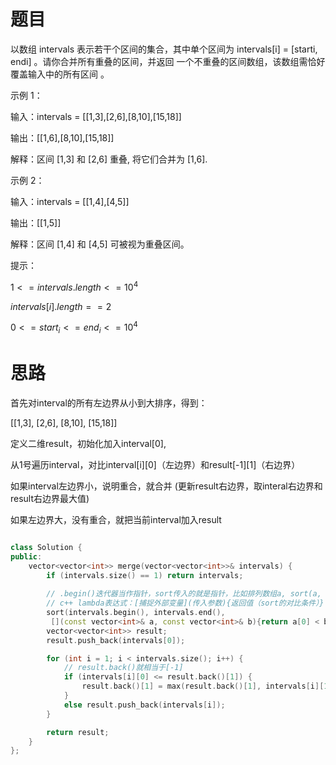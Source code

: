# 题目
以数组 intervals 表示若干个区间的集合，其中单个区间为 intervals[i] = [starti, endi] 。请你合并所有重叠的区间，并返回 一个不重叠的区间数组，该数组需恰好覆盖输入中的所有区间 。

示例 1：

输入：intervals = [[1,3],[2,6],[8,10],[15,18]]

输出：[[1,6],[8,10],[15,18]]

解释：区间 [1,3] 和 [2,6] 重叠, 将它们合并为 [1,6].

示例 2：

输入：intervals = [[1,4],[4,5]]

输出：[[1,5]]

解释：区间 [1,4] 和 [4,5] 可被视为重叠区间。

提示：

$1 <= intervals.length <= 10^4$

$intervals[i].length == 2$

$0 <= start_i <= end_i <= 10^4$



# 思路

首先对interval的所有左边界从小到大排序，得到：

[[1,3],
    [2,6],
        [8,10],
            [15,18]]

定义二维result，初始化加入interval[0],

从1号遍历interval，对比interval[i][0]（左边界）和result[-1][1]（右边界）

如果interval左边界小，说明重合，就合并 (更新result右边界，取interal右边界和result右边界最大值)

如果左边界大，没有重合，就把当前interval加入result


```c++

class Solution {
public:
    vector<vector<int>> merge(vector<vector<int>>& intervals) {
        if (intervals.size() == 1) return intervals;
        
        // .begin()迭代器当作指针，sort传入的就是指针，比如排列数组a, sort(a, a[10])
        // c++ lambda表达式：[捕捉外部变量](传入参数){返回值（sort的对比条件）}
        sort(intervals.begin(), intervals.end(),
         [](const vector<int>& a, const vector<int>& b){return a[0] < b[0]; });
        vector<vector<int>> result;
        result.push_back(intervals[0]);

        for (int i = 1; i < intervals.size(); i++) {
            // result.back()就相当于[-1]
            if (intervals[i][0] <= result.back()[1]) {
                result.back()[1] = max(result.back()[1], intervals[i][1]);
            }
            else result.push_back(intervals[i]);
        }

        return result;
    }
};

```